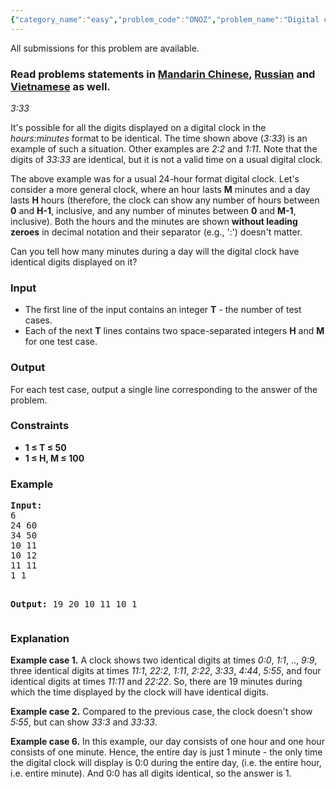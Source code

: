 ```yaml
---
{"category_name":"easy","problem_code":"ONOZ","problem_name":"Digital clock","languages_supported":{"0":"ADA","1":"ASM","2":"BASH","3":"BF","4":"C","5":"C99 strict","6":"CAML","7":"CLOJ","8":"CLPS","9":"CPP 4.3.2","10":"CPP 4.9.2","11":"CPP14","12":"CS2","13":"D","14":"ERL","15":"FORT","16":"FS","17":"GO","18":"HASK","19":"ICK","20":"ICON","21":"JAVA","22":"JS","23":"LISP clisp","24":"LISP sbcl","25":"LUA","26":"NEM","27":"NICE","28":"NODEJS","29":"PAS fpc","30":"PAS gpc","31":"PERL","32":"PERL6","33":"PHP","34":"PIKE","35":"PRLG","36":"PYPY","37":"PYTH","38":"PYTH 3.4","39":"RUBY","40":"SCALA","41":"SCM chicken","42":"SCM guile","43":"SCM qobi","44":"ST","45":"TCL","46":"TEXT","47":"WSPC"},"max_timelimit":2,"source_sizelimit":50000,"problem_author":"xellos0","problem_tester":"antoniuk1","date_added":"27-01-2016","tags":{"0":"cakewalk","1":"cook68","2":"string","3":"xellos0"},"editorial_url":"http://discuss.codechef.com/problems/ONOZ","time":{"view_start_date":1458498600,"submit_start_date":1458498600,"visible_start_date":1458498600,"end_date":1735669800},"layout":"problem"}
---
```

<span class="solution-visible-txt">All submissions for this problem are available.</span><h3> Read problems statements in <a target="_blank" href="http://www.codechef.com/download/translated/COOK68/mandarin/ONOZ.pdf">Mandarin Chinese</a>, <a target="_blank" href="http://www.codechef.com/download/translated/COOK68/russian/ONOZ.pdf">Russian</a> and <a target="_blank" href="http://www.codechef.com/download/translated/COOK68/vietnamese/ONOZ.pdf">Vietnamese</a> as well.</h3>
<p><i>3:33</i></p>
<p>It's possible for all the digits displayed on a digital clock in the <i>hours:minutes</i> format to be identical. The time shown above (<i>3:33</i>) is an example of such a situation. Other examples are <i>2:2</i> and <i>1:11</i>. Note that the digits of <i>33:33</i> are identical, but it is not a valid time on a usual digital clock.</p>
<p>The above example was for a usual 24-hour format digital clock. Let's consider a more general clock, where an hour lasts <b>M</b> minutes and a day lasts <b>H</b> hours (therefore, the clock can show any number of hours between <b>0</b> and <b>H-1</b>, inclusive, and any number of minutes between <b>0</b> and <b>M-1</b>, inclusive). Both the hours and the minutes are shown <b>without leading zeroes</b> in decimal notation and their separator (e.g., ':') doesn't matter.</p>
<p>Can you tell how many minutes during a day will the digital clock have identical digits displayed on it?</p>
<h3>Input</h3>
<ul>
<li>The first line of the input contains an integer <b>T</b> - the number of test cases.</li>
<li>Each of the next <b>T</b> lines contains two space-separated integers <b>H</b> and <b>M</b> for one test case.</li>
</ul>
<h3>Output</h3>
<p>For each test case, output a single line corresponding to the answer of the problem.</p>
<h3>Constraints</h3>
<ul>
<li><b>1 ≤ T ≤ 50</b></li>
<li><b>1 ≤ H, M ≤ 100</b></li>
</ul>
<h3>Example</h3>
<pre><b>Input:</b>
6
24 60
34 50
10 11
10 12
11 11
1 1

<b>Output:</b>
19
20
10
11
10
1
</pre><h3>Explanation</h3>
<p><b>Example case 1.</b> A clock shows two identical digits at times <i>0:0</i>, <i>1:1</i>, .., <i>9:9</i>, three identical digits at times <i>11:1</i>, <i>22:2</i>, <i>1:11</i>, <i>2:22</i>, <i>3:33</i>, <i>4:44</i>, <i>5:55</i>, and four identical digits at times <i>11:11</i> and <i>22:22</i>. So, there are 19 minutes during which the time displayed by the clock will have identical digits. </p>
<p><b>Example case 2.</b> Compared to the previous case, the clock doesn't show <i>5:55</i>, but can show <i>33:3</i> and <i>33:33</i>.</p>
<p><b>Example case 6.</b> In this example, our day consists of one hour and one hour consists of one minute. Hence, the entire day is just 1 minute - the only time the digital clock will display is 0:0 during the entire day, (i.e. the entire hour, i.e. entire minute). And 0:0 has all digits identical, so the answer is 1.</p>
